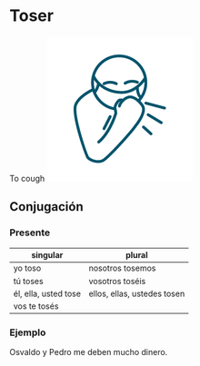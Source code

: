 # Toser

To cough
![to cough](img/toser.png)

## Conjugación

### Presente

| singular             | plural                      |
|----------------------|-----------------------------|
| yo toso              | nosotros tosemos            |
| tú toses             | vosotros toséis             |
| él, ella, usted tose | ellos, ellas, ustedes tosen |
| vos te tosés         |                             |

### Ejemplo

Osvaldo y Pedro me deben mucho dinero.

